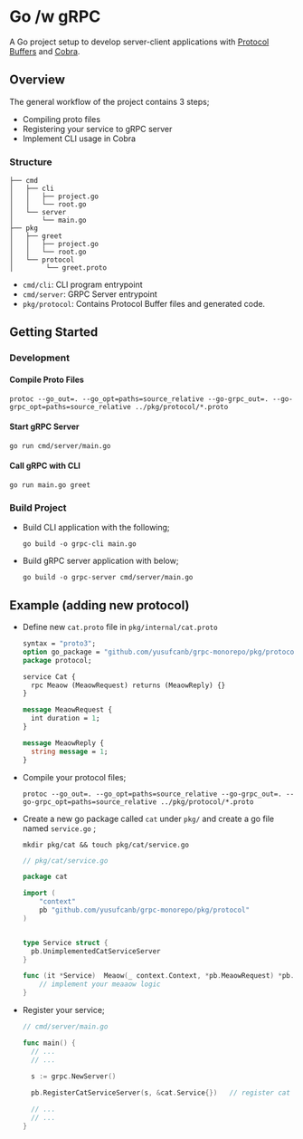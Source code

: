 # Go /w gRPC

A Go project setup to develop server-client applications with [Protocol Buffers](https://protobuf.dev/) and [Cobra](https://github.com/spf13/cobra). 


## Overview

The general workflow of the project contains 3 steps;

- Compiling proto files
- Registering your service to gRPC server
- Implement CLI usage in Cobra

### Structure

```
├── cmd
│   ├── cli           
│   │   ├── project.go
│   │   └── root.go   
│   └── server        
│       └── main.go
├── pkg
│   ├── greet
│   │   ├── project.go
│   │   └── root.go        
│   └── protocol
│        └── greet.proto

```

- `cmd/cli`: CLI program entrypoint
- `cmd/server`: GRPC Server entrypoint
- `pkg/protocol`: Contains Protocol Buffer files and generated code.

## Getting Started

### Development

#### Compile Proto Files


```
protoc --go_out=. --go_opt=paths=source_relative --go-grpc_out=. --go-grpc_opt=paths=source_relative ../pkg/protocol/*.proto 
```

#### Start gRPC Server

```
go run cmd/server/main.go
```

#### Call gRPC with CLI

```
go run main.go greet
```


### Build Project

- Build CLI application with the following;

  ```
  go build -o grpc-cli main.go
  ```

- Build gRPC server application with below;

  ```
  go build -o grpc-server cmd/server/main.go
  ```

## Example (adding new protocol)

- Define new `cat.proto` file in `pkg/internal/cat.proto`

  ```proto
  syntax = "proto3";
  option go_package = "github.com/yusufcanb/grpc-monorepo/pkg/protocol";
  package protocol;

  service Cat {
    rpc Meaow (MeaowRequest) returns (MeaowReply) {}
  }

  message MeaowRequest {
    int duration = 1;
  }

  message MeaowReply {
    string message = 1;
  }
  ```

- Compile your protocol files;

  ```
  protoc --go_out=. --go_opt=paths=source_relative --go-grpc_out=. --go-grpc_opt=paths=source_relative ../pkg/protocol/*.proto 
  ```
  
- Create a new go package called `cat` under `pkg/` and create a go file named `service.go` ;
  
  ```
  mkdir pkg/cat && touch pkg/cat/service.go
  ```
  
  ```go
  // pkg/cat/service.go
  
  package cat
  
  import (
	  "context"
	  pb "github.com/yusufcanb/grpc-monorepo/pkg/protocol"
  )

  
  type Service struct {
  	pb.UnimplementedCatServiceServer
  }
  
  func (it *Service)  Meaow(_ context.Context, *pb.MeaowRequest) *pb.MeaowReply {
      // implement your meaaow logic
  }
  ```
  
- Register your service;

  ```go
  // cmd/server/main.go
  
  func main() {
    // ...
    // ...
    
    s := grpc.NewServer()

    pb.RegisterCatServiceServer(s, &cat.Service{})   // register cat service

    // ...
    // ...
  }
  ```
